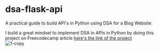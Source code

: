 # dsa-flask-api
A practical guide to build API's in Python using DSA for a Blog Website

I build a great mindset to implement DSA in APIs in Python by doing this
project on Freecodecamp article
<a href="https://www.freecodecamp.org/news/learn-data-structures-flask-api-python/" target="_blank">here's the link of the project</a>
<br />
![1-copy](https://bit.ly/3vhYNdB)
